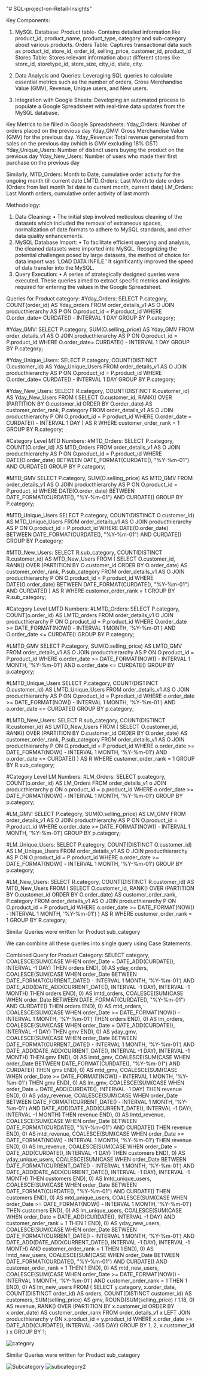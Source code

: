"# SQL-project-on-Retail-Insights" 

Key Components:
1.	MySQL Database:
Product table- Contains detailed information like product_id, product_name, product_type, category and sub-category about various products.
Orders Table: Captures transactional data such as product_id, store_id, order_id, selling_price, customer_id, product_id
Stores Table: Stores relevant information about different stores like store_id, storetype_id, store_size, city_id, state, city.

2.	Data Analysis and Queries:
Leveraging SQL queries to calculate essential metrics such as the number of orders, Gross Merchandise Value (GMV), Revenue, Unique users, and New users.

3.	Integration with Google Sheets:
Developing an automated process to populate a Google Spreadsheet with real-time data updates from the MySQL database. 

Key Metrics to be filled in Google Spreadsheets:
Yday_Orders:	Number of orders placed on the previous day
Yday_GMV:	Gross Merchandise Value (GMV) for the previous day.
Yday_Revenue:	Total revenue generated from sales on the previous day (which is GMV excluding 18% GST)
Yday_Unique_Users:	Number of distinct users buying the product on the previous day 
Yday_New_Users:	Number of users who made their first purchase on the previous day
	
Similarly,
MTD_Orders:	Month to Date, cumulative order activity for the ongoing month till current date
LMTD_Orders:	Last Month to date orders (Orders from last month 1st date to current month, current date)
LM_Orders:	Last Month orders, cumulative order activity of last month

Methodology:
1.	Data Cleaning:
•	The initial step involved meticulous cleaning of the datasets which included the removal of extraneous spaces, normalization of date formats to adhere to MySQL standards, and other data quality enhancements.
2.	MySQL Database Import:
•	To facilitate efficient querying and analysis, the cleaned datasets were imported into MySQL. Recognizing the potential challenges posed by large datasets, the method of choice for data import was 'LOAD DATA INFILE.' It significantly improved the speed of data transfer into the MySQL.
3.	Query Execution:
•	A series of strategically designed queries were executed. These queries aimed to extract specific metrics and insights required for entering the values in the Google Spreadsheet.


Queries for Product category:
#Yday_Orders:
SELECT P.category, COUNT(order_id) AS Yday_orders FROM order_details_v1 AS O
JOIN producthierarchy AS P ON O.product_id = P.product_id
WHERE O.order_date= CURDATE() - INTERVAL 1 DAY
GROUP BY P.category;

#Yday_GMV:
SELECT P.category, SUM(O.selling_price) AS Yday_GMV
FROM order_details_v1 AS O
JOIN producthierarchy AS P ON O.product_id = P.product_id
WHERE O.order_date= CURDATE() - INTERVAL 1 DAY 
GROUP BY P.category;

#Yday_Unique_Users:
SELECT P.category, COUNT(DISTINCT O.customer_id) AS Yday_Unique_Users FROM order_details_v1 AS O
JOIN producthierarchy AS P ON O.product_id = P.product_id
WHERE O.order_date= CURDATE() - INTERVAL 1 DAY
GROUP BY P.category;

#Yday_New_Users:
SELECT R.category, COUNT(DISTINCT R.customer_id) AS Yday_New_Users
FROM (
    SELECT O.customer_id,
	RANK() OVER (PARTITION BY O.customer_id ORDER BY O.order_date) AS customer_order_rank, P.category
    FROM order_details_v1 AS O
    JOIN producthierarchy P ON O.product_id = P.product_id
    WHERE O.order_date = CURDATE() - INTERVAL 1 DAY
) AS R
WHERE customer_order_rank = 1
GROUP BY R.category;


#Category Level MTD Numbers:
#MTD_Orders:
SELECT P.category, COUNT(O.order_id) AS MTD_Orders
FROM order_details_v1 AS O
JOIN producthierarchy AS P ON O.product_id = P.product_id
WHERE DATE(O.order_date) BETWEEN DATE_FORMAT(CURDATE(), "%Y-%m-01") AND CURDATE()
GROUP BY P.category;

#MTD_GMV
SELECT P.category, SUM(O.selling_price) AS MTD_GMV
FROM order_details_v1 AS O
JOIN producthierarchy AS P ON O.product_id = P.product_id
WHERE DATE(O.order_date) BETWEEN DATE_FORMAT(CURDATE(), "%Y-%m-01") AND CURDATE()
GROUP BY P.category;

#MTD_Unique_Users
SELECT P.category, COUNT(DISTINCT O.customer_id) AS MTD_Unique_Users
FROM order_details_v1 AS O
JOIN producthierarchy AS P ON O.product_id = P.product_id
WHERE DATE(O.order_date) BETWEEN DATE_FORMAT(CURDATE(), "%Y-%m-01") AND CURDATE()
GROUP BY P.category;

#MTD_New_Users:
SELECT R.sub_category, COUNT(DISTINCT R.customer_id) AS MTD_New_Users
FROM (
    SELECT O.customer_id,
	RANK() OVER (PARTITION BY O.customer_id ORDER BY O.order_date) AS customer_order_rank, P.sub_category
    FROM order_details_v1 AS O
    JOIN producthierarchy P ON O.product_id = P.product_id
    WHERE DATE(O.order_date) BETWEEN DATE_FORMAT(CURDATE(), "%Y-%m-01") AND CURDATE()
) AS R
WHERE customer_order_rank = 1
GROUP BY R.sub_category;


#Category Level LMTD Numbers:
#LMTD_Orders:
SELECT P.category, COUNT(o.order_id) AS LMTD_orders
FROM order_details_v1 O
JOIN producthierarchy P ON O.product_id = P.product_id
WHERE O.order_date >= DATE_FORMAT(NOW() - INTERVAL 1 MONTH, '%Y-%m-01')
AND O.order_date <= CURDATE()
GROUP BY P.category;

#LMTD_GMV
SELECT P.category, SUM(O.selling_price) AS LMTD_GMV
FROM order_details_v1 AS O
JOIN producthierarchy AS P ON O.product_id = P.product_id
WHERE o.order_date >= DATE_FORMAT(NOW() - INTERVAL 1 MONTH, '%Y-%m-01')
AND o.order_date <= CURDATE()
GROUP BY p.category;

#LMTD_Unique_Users
SELECT P.category, COUNT(DISTINCT O.customer_id) AS LMTD_Unique_Users
FROM order_details_v1 AS O
JOIN producthierarchy AS P ON O.product_id = P.product_id
WHERE o.order_date >= DATE_FORMAT(NOW() - INTERVAL 1 MONTH, '%Y-%m-01')
AND o.order_date <= CURDATE()
GROUP BY p.category;

#LMTD_New_Users:
SELECT R.sub_category, COUNT(DISTINCT R.customer_id) AS LMTD_New_Users
FROM (
    SELECT O.customer_id,
	RANK() OVER (PARTITION BY O.customer_id ORDER BY O.order_date) AS customer_order_rank, P.sub_category
    FROM order_details_v1 AS O
    JOIN producthierarchy P ON O.product_id = P.product_id
    WHERE o.order_date >= DATE_FORMAT(NOW() - INTERVAL 1 MONTH, '%Y-%m-01') AND o.order_date <= CURDATE()
) AS R
WHERE customer_order_rank = 1
GROUP BY R.sub_category;


#Category Level LM Numbers:
#LM_Orders:
SELECT p.category, COUNT(o.order_id) AS LM_Orders
FROM order_details_v1 o
JOIN producthierarchy p ON o.product_id = p.product_id
WHERE o.order_date >= DATE_FORMAT(NOW() - INTERVAL 1 MONTH, '%Y-%m-01')
GROUP BY p.category;

#LM_GMV:
SELECT P.category, SUM(O.selling_price) AS LM_GMV
FROM order_details_v1 AS O
JOIN producthierarchy AS P ON O.product_id = P.product_id
WHERE o.order_date >= DATE_FORMAT(NOW() - INTERVAL 1 MONTH, '%Y-%m-01')
GROUP BY p.category;

#LM_Unique_Users:
SELECT P.category, COUNT(DISTINCT O.customer_id) AS LM_Unique_Users
FROM order_details_v1 AS O
JOIN producthierarchy AS P ON O.product_id = P.product_id
WHERE o.order_date >= DATE_FORMAT(NOW() - INTERVAL 1 MONTH, '%Y-%m-01')
GROUP BY p.category;

#LM_New_Users:
SELECT R.category, COUNT(DISTINCT R.customer_id) AS MTD_New_Users
FROM (
    SELECT O.customer_id,
	RANK() OVER (PARTITION BY O.customer_id ORDER BY O.order_date) AS customer_order_rank, P.category
    FROM order_details_v1 AS O
    JOIN producthierarchy P ON O.product_id = P.product_id
    WHERE o.order_date >= DATE_FORMAT(NOW() - INTERVAL 1 MONTH, '%Y-%m-01')
) AS R
WHERE customer_order_rank = 1
GROUP BY R.category;

Similar Queries were written for Product sub_category

We can combine all these queries into single query using Case Statements. 

Combined Query for Product Category:
SELECT 
    category,
    COALESCE(SUM(CASE WHEN order_Date = DATE_ADD(CURDATE(), INTERVAL -1 DAY) THEN orders END), 0) AS      yday_orders,
    COALESCE(SUM(CASE WHEN order_Date BETWEEN DATE_FORMAT(CURRENT_DATE() - INTERVAL 1 MONTH, '%Y-%m-01') AND    DATE_ADD(DATE_ADD(CURRENT_DATE(), INTERVAL -1 DAY), INTERVAL -1 MONTH) THEN orders END), 0) AS lmtd_orders,
    COALESCE(SUM(CASE WHEN order_Date BETWEEN DATE_FORMAT(CURDATE(), "%Y-%m-01") AND CURDATE() THEN orders END), 0) AS mtd_orders,
    COALESCE(SUM(CASE WHEN order_Date >= DATE_FORMAT(NOW() - INTERVAL 1 MONTH, '%Y-%m-01') THEN orders END), 0) AS lm_orders,
    COALESCE(SUM(CASE WHEN order_Date = DATE_ADD(CURDATE(), INTERVAL -1 DAY) THEN gmv END), 0) AS yday_gmv,
    COALESCE(SUM(CASE WHEN order_Date BETWEEN DATE_FORMAT(CURRENT_DATE() - INTERVAL 1 MONTH, '%Y-%m-01') AND DATE_ADD(DATE_ADD(CURRENT_DATE(), INTERVAL -1 DAY), INTERVAL -1 MONTH) THEN gmv END), 0) AS lmtd_gmv,
    COALESCE(SUM(CASE WHEN order_Date BETWEEN DATE_FORMAT(CURDATE(), "%Y-%m-01") AND CURDATE() THEN gmv END), 0) AS mtd_gmv,
    COALESCE(SUM(CASE WHEN order_Date >= DATE_FORMAT(NOW() - INTERVAL 1 MONTH, '%Y-%m-01') THEN gmv END), 0) AS lm_gmv,
    COALESCE(SUM(CASE WHEN order_Date = DATE_ADD(CURDATE(), INTERVAL -1 DAY) THEN revenue END), 0) AS yday_revenue,
    COALESCE(SUM(CASE WHEN order_Date BETWEEN DATE_FORMAT(CURRENT_DATE() - INTERVAL 1 MONTH, '%Y-%m-01') AND DATE_ADD(DATE_ADD(CURRENT_DATE(), INTERVAL -1 DAY), INTERVAL -1 MONTH) THEN revenue END), 0) AS lmtd_revenue,
    COALESCE(SUM(CASE WHEN order_Date BETWEEN DATE_FORMAT(CURDATE(), "%Y-%m-01") AND CURDATE() THEN revenue END), 0) AS mtd_revenue,
    COALESCE(SUM(CASE WHEN order_Date >= DATE_FORMAT(NOW() - INTERVAL 1 MONTH, '%Y-%m-01') THEN revenue END), 0) AS lm_revenue,
    COALESCE(SUM(CASE WHEN order_Date = DATE_ADD(CURDATE(), INTERVAL -1 DAY) THEN customers END), 0) AS yday_unique_users,
    COALESCE(SUM(CASE WHEN order_Date BETWEEN DATE_FORMAT(CURRENT_DATE() - INTERVAL 1 MONTH, '%Y-%m-01') AND DATE_ADD(DATE_ADD(CURRENT_DATE(), INTERVAL -1 DAY), INTERVAL -1 MONTH) THEN customers END), 0) AS lmtd_unique_users,
    COALESCE(SUM(CASE WHEN order_Date BETWEEN DATE_FORMAT(CURDATE(), "%Y-%m-01") AND CURDATE() THEN customers END), 0) AS mtd_unique_users,
    COALESCE(SUM(CASE WHEN order_Date >= DATE_FORMAT(NOW() - INTERVAL 1 MONTH, '%Y-%m-01') THEN customers END), 0) AS lm_unique_users,
    COALESCE(SUM(CASE WHEN order_Date = DATE_ADD(CURDATE(), INTERVAL -1 DAY) AND customer_order_rank = 1 THEN 1 END), 0) AS yday_new_users,
    COALESCE(SUM(CASE WHEN order_Date BETWEEN DATE_FORMAT(CURRENT_DATE() - INTERVAL 1 MONTH, '%Y-%m-01') AND DATE_ADD(DATE_ADD(CURRENT_DATE(), INTERVAL -1 DAY), INTERVAL -1 MONTH) AND customer_order_rank = 1 THEN 1 END), 0) AS lmtd_new_users,
    COALESCE(SUM(CASE WHEN order_Date BETWEEN DATE_FORMAT(CURDATE(), "%Y-%m-01") AND CURDATE() AND customer_order_rank = 1 THEN 1 END), 0) AS mtd_new_users,
    COALESCE(SUM(CASE WHEN order_Date >= DATE_FORMAT(NOW() - INTERVAL 1 MONTH, '%Y-%m-01') AND customer_order_rank = 1 THEN 1 END), 0) AS lm_new_users
FROM (
    SELECT 
        y.category,
        x.order_date,
        COUNT(DISTINCT order_id) AS orders,
        COUNT(DISTINCT customer_id) AS customers,
        SUM(selling_price) AS gmv,
        ROUND(SUM(selling_price) / 1.18, 0) AS revenue,
        RANK() OVER (PARTITION BY x.customer_id ORDER BY x.order_date) AS customer_order_rank
    FROM order_details_v1 x
    LEFT JOIN producthierarchy y ON x.product_id = y.product_id
    WHERE x.order_date >= DATE_ADD(CURDATE(), INTERVAL -365 DAY)
    GROUP BY 1, 2, x.customer_id
) x
GROUP BY 1;

![category](https://github.com/Suchi0506/SQL-project-on-Retail-Insights/assets/140787972/6c5f227f-cbfd-4c4a-a759-b33118f6d088)

Similar Queries were written for Product sub_category

![Subcategory](https://github.com/Suchi0506/SQL-project-on-Retail-Insights/assets/140787972/f1d48d61-207b-4cc4-b75d-4e52b701828a)
![subcategory2](https://github.com/Suchi0506/SQL-project-on-Retail-Insights/assets/140787972/8cb130b9-667b-4a2e-b632-a9f0d83c6df5)

